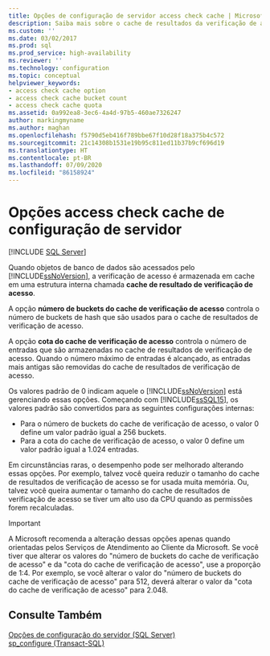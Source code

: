 ```yaml
---
title: Opções de configuração de servidor access check cache | Microsoft Docs
description: Saiba mais sobre o cache de resultados da verificação de acesso e as opções que controlam o comportamento do cache. Veja quando alterar essas opções no SQL Server.
ms.custom: ''
ms.date: 03/02/2017
ms.prod: sql
ms.prod_service: high-availability
ms.reviewer: ''
ms.technology: configuration
ms.topic: conceptual
helpviewer_keywords:
- access check cache option
- access check cache bucket count
- access check cache quota
ms.assetid: 0a992ea8-3ec6-4a4d-97b5-460ae7326247
author: markingmyname
ms.author: maghan
ms.openlocfilehash: f5790d5eb416f789bbe67f10d28f18a375b4c572
ms.sourcegitcommit: 21c14308b1531e19b95c811ed11b37b9cf696d19
ms.translationtype: HT
ms.contentlocale: pt-BR
ms.lasthandoff: 07/09/2020
ms.locfileid: "86158924"
---
```

# <a name="access-check-cache-server-configuration-options"></a>Opções access check cache de configuração de servidor
[!INCLUDE [SQL Server](../../includes/applies-to-version/sqlserver.md)]

Quando objetos de banco de dados são acessados pelo [!INCLUDE[ssNoVersion](../../includes/ssnoversion-md.md)], a verificação de acesso é armazenada em cache em uma estrutura interna chamada **cache de resultado de verificação de acesso**. 
  
A opção **número de buckets do cache de verificação de acesso** controla o número de buckets de hash que são usados para o cache de resultados de verificação de acesso. 

A opção **cota do cache de verificação de acesso** controla o número de entradas que são armazenadas no cache de resultados de verificação de acesso. Quando o número máximo de entradas é alcançado, as entradas mais antigas são removidas do cache de resultados de verificação de acesso.
  
Os valores padrão de 0 indicam aquele o [!INCLUDE[ssNoVersion](../../includes/ssnoversion-md.md)] está gerenciando essas opções. Começando com [!INCLUDE[ssSQL15](../../includes/sssql15-md.md)], os valores padrão são convertidos para as seguintes configurações internas:
-   Para o número de buckets do cache de verificação de acesso, o valor 0 define um valor padrão igual a 256 buckets.
-   Para a cota do cache de verificação de acesso, o valor 0 define um valor padrão igual a 1.024 entradas.

Em circunstâncias raras, o desempenho pode ser melhorado alterando essas opções. Por exemplo, talvez você queira reduzir o tamanho do cache de resultados de verificação de acesso se for usada muita memória. Ou, talvez você queira aumentar o tamanho do cache de resultados de verificação de acesso se tiver um alto uso da CPU quando as permissões forem recalculadas.
 
> [!IMPORTANT]
> A Microsoft recomenda a alteração dessas opções apenas quando orientadas pelos Serviços de Atendimento ao Cliente da Microsoft. Se você tiver que alterar os valores do "número de buckets do cache de verificação de acesso" e da "cota do cache de verificação de acesso", use a proporção de 1:4. Por exemplo, se você alterar o valor do "número de buckets do cache de verificação de acesso" para 512, deverá alterar o valor da "cota do cache de verificação de acesso" para 2.048. 
  
## <a name="see-also"></a>Consulte Também  
 [Opções de configuração do servidor &#40;SQL Server&#41;](../../database-engine/configure-windows/server-configuration-options-sql-server.md)   
 [sp_configure &#40;Transact-SQL&#41;](../../relational-databases/system-stored-procedures/sp-configure-transact-sql.md)  
  
  
